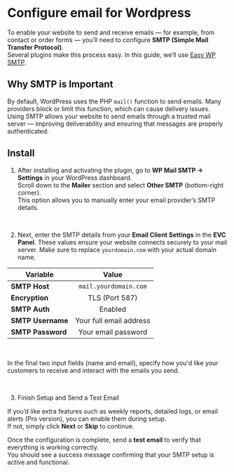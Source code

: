 # Configure email for Wordpress

To enable your website to send and receive emails — for example, from contact or order forms — you’ll need to configure **SMTP (Simple Mail Transfer Protocol)**.  
Several plugins make this process easy. In this guide, we’ll use [Easy WP SMTP](https://wordpress.org/plugins/easy-wp-smtp/).
<br>

## Why SMTP is Important
By default, WordPress uses the PHP `mail()` function to send emails. Many providers block or limit this function, which can cause delivery issues. Using SMTP allows your website to send emails through a trusted mail server — improving deliverability and ensuring that messages are properly authenticated.

## Install

1. After installing and activating the plugin, go to **WP Mail SMTP → Settings** in your WordPress dashboard.  
Scroll down to the **Mailer** section and select **Other SMTP** (bottom-right corner).  
This option allows you to manually enter your email provider’s SMTP details.

<br>

2. Next, enter the SMTP details from your **Email Client Settings** in the **EVC Panel**. These values ensure your website connects securely to your mail server. Make sure to replace `yourdomain.com` with your actual domain name.

| Variable | Value |
|-----------|:-----------:|
| **SMTP Host** | `mail.yourdomain.com` |
| **Encryption** | TLS (Port 587) |
| **SMTP Auth** | Enabled |
| **SMTP Username** | Your full email address |
| **SMTP Password** | Your email password |


<br>

In the final two input fields (name and email), specify how you'd like your customers to receive and interact with the emails you send.

<br>


3. Finish Setup and Send a Test Email

If you’d like extra features such as weekly reports, detailed logs, or email alerts (Pro version), you can enable them during setup.  
If not, simply click **Next** or **Skip** to continue.

Once the configuration is complete, send a **test email** to verify that everything is working correctly.  
You should see a success message confirming that your SMTP setup is active and functional.



